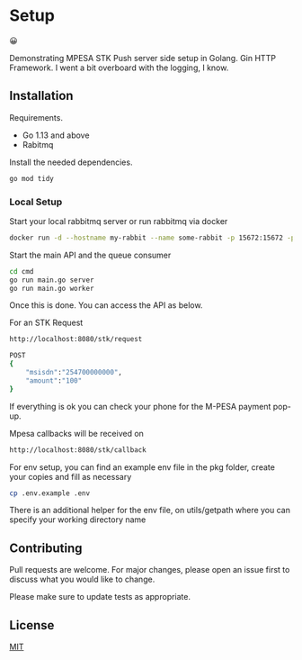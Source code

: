 # Setup
😀

Demonstrating MPESA STK Push server side setup in Golang. Gin HTTP Framework.
I went a bit overboard with the logging, I know.

## Installation
Requirements.
- Go 1.13 and above
- Rabitmq

Install the needed dependencies.

```bash
go mod tidy
```

### Local Setup

Start your local rabbitmq server or run rabbitmq via docker
```bash
docker run -d --hostname my-rabbit --name some-rabbit -p 15672:15672 -p 5672:5672 rabbitmq:3-management
```

Start the main API and the queue consumer
```bash
cd cmd
go run main.go server
go run main.go worker
```
Once this is done. You can access the API as below.

For an STK Request

```bash
http://localhost:8080/stk/request

POST
{
    "msisdn":"254700000000",
    "amount":"100"
}
```

If everything is ok you can check your phone for the M-PESA payment pop-up.

Mpesa callbacks will be received on
```bash
http://localhost:8080/stk/callback
```

For env setup, you can find an example env file in the pkg folder,  create your copies and fill as necessary
```bash
cp .env.example .env
```
There is an additional helper for the env file, on utils/getpath where you can specify your working directory name

## Contributing
Pull requests are welcome. For major changes, please open an issue first to discuss what you would like to change.

Please make sure to update tests as appropriate.

## License
[MIT](https://choosealicense.com/licenses/mit/)